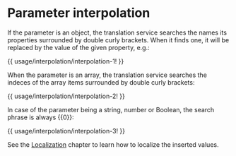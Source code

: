 <!-- ======================================================================
--- Search engine
title:          Parameter interpolation
keywords:       parameter, interpolation
description:    Parameter interpolation.
--- Menu system
order:          60
text:           Parameter interpolation
hidden:         false
umbel:          false
--- Page properties
id:             
document:       
layout:         layout-2-left
$-left:         #side-menu
searchable:     true
--- Side menu
side-menu-root:     /documentation
side-menu-header:   Documentation
side-menu-top:      
side-menu-depth:    2
======================================================================= -->

# Parameter interpolation

If the parameter is an object, the translation service searches the names its
properties surrounded by double curly brackets. When it finds one, it will be
replaced by the value of the given property, e.g.:

{{ usage/interpolation/interpolation-1! }}

When the parameter is an array, the translation service searches the indeces
of the array items surrounded by double curly brackets:

{{ usage/interpolation/interpolation-2! }}

In case of the parameter being a string, number or Boolean, the search phrase
is always &#123;<span></span>&#123;0}}:

{{ usage/interpolation/interpolation-3! }}

See the [Localization](/documentation/localization) chapter to learn how to
localize the inserted values.
